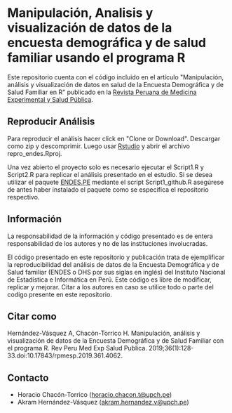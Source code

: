 # Manipulación, Analisis y visualización de datos de la encuesta demográfica y de salud familiar usando el programa R

Este repositorio cuenta con el código incluido en el artículo "Manipulación, análisis y visualización de datos en salud de la Encuesta Demográfica y de Salud Familiar en R" publicado en la [Revista Peruana de Medicina Experimental y Salud Pública](https://rpmesp.ins.gob.pe/index.php/rpmesp).

## Reproducir Análisis

Para reproducir el análisis hacer click en "Clone or Download". Descargar como zip y descomprimir. Luego usar [Rstudio](https://www.rstudio.com/) y abrir el archivo repro_endes.Rproj.

Una vez abierto el proyecto solo es necesario ejecutar el Script1.R y Script2.R para replicar el análisis presentado en el estudio. Si se desea utilizar el paquete [ENDES.PE](https://github.com/horaciochacon/ENDES.PE) mediante el script Script1_github.R asegúrese de antes haber instalado el paquete como se especifica el repositorio respectivo.

## Información

La responsabilidad de la información y código presentado es de entera responsabilidad de los autores y no de las instituciones involucradas.

El código presentado en este repositorio y publicación trata de ejemplificar la reproducibilidad del análisis de datos de la Encuesta Demográfica y de Salud familiar (ENDES o DHS por sus siglas en inglés) del Instituto Nacional de Estadística e Informática en Perú. Este código es libre de modificar, replicar y mejorar. Citar a los autores en caso se utilice todo o parte del codigo presente en este repositorio.

## Citar como

Hernández-Vásquez A, Chacón-Torrico H. Manipulación, análisis y visualización de datos de la Encuesta Demográfica y de Salud Familiar con el programa R. Rev Peru Med Exp Salud Publica. 2019;36(1):128-33.doi:10.17843/rpmesp.2019.361.4062.

## Contacto

* Horacio Chacón-Torrico (horacio.chacon.t@upch.pe)
* Akram Hernández-Vásquez (akram.hernandez.v@upch.pe)

